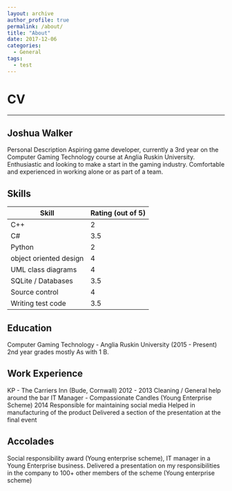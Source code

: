 ```yaml
---
layout: archive
author_profile: true
permalink: /about/
title: "About"
date: 2017-12-06
categories:
  - General
tags:
  - test
---
```

# CV
------
## Joshua Walker
Personal Description
Aspiring game developer, currently a 3rd year on the Computer Gaming Technology course at Anglia Ruskin University.
Enthusiastic and looking to make a start in the gaming industry.
Comfortable and experienced in working alone or as part of a team.
## Skills

|Skill |Rating (out of 5) |
|-----|-----|
|C++|2|
|C#|3.5|
|Python|2|
|object oriented design |4|
|UML class diagrams|4|
|SQLite / Databases|3.5|
|Source control|4|
|Writing test code|3.5|

## Education
Computer Gaming Technology - Anglia Ruskin University (2015 - Present)
2nd year grades mostly As with 1 B.
## Work Experience
KP - The Carriers Inn (Bude, Cornwall) 2012 - 2013
Cleaning / General help around the bar
IT Manager - Compassionate Candles (Young Enterprise Scheme) 2014
Responsible for maintaining social media
Helped in manufacturing of the product
Delivered a section of the presentation at the final event
## Accolades
Social responsibility award (Young enterprise scheme), IT manager in a Young Enterprise business.
Delivered a presentation on my responsibilities in the company to 100+ other members of the scheme (Young enterprise scheme)



